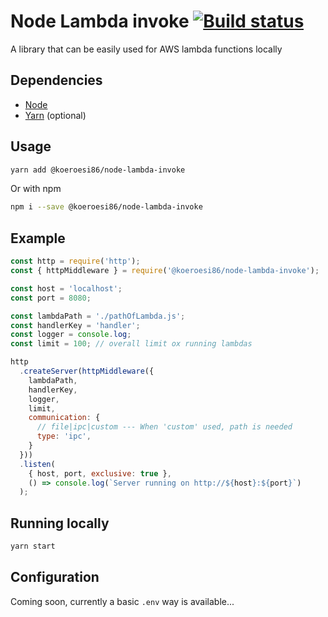 # Node Lambda invoke [![Build status](https://api.travis-ci.org/Koeroesi86/node-lambda-invoke.svg?branch=master)](https://travis-ci.org/Koeroesi86/node-lambda-invoke)

A library that can be easily used for AWS lambda functions locally

## Dependencies

* [Node](https://nodejs.org/en/)
* [Yarn](https://yarnpkg.com/lang/en/) (optional)

## Usage

```bash
yarn add @koeroesi86/node-lambda-invoke
```

Or with npm
```bash
npm i --save @koeroesi86/node-lambda-invoke
```

## Example

```javascript
const http = require('http');
const { httpMiddleware } = require('@koeroesi86/node-lambda-invoke');

const host = 'localhost';
const port = 8080;

const lambdaPath = './pathOfLambda.js';
const handlerKey = 'handler';
const logger = console.log;
const limit = 100; // overall limit ox running lambdas

http
  .createServer(httpMiddleware({
    lambdaPath,
    handlerKey,
    logger,
    limit,
    communication: {
      // file|ipc|custom --- When 'custom' used, path is needed
      type: 'ipc',
    }
  }))
  .listen(
    { host, port, exclusive: true },
    () => console.log(`Server running on http://${host}:${port}`)
  );
```


## Running locally

```bash
yarn start
```

## Configuration

Coming soon, currently a basic `.env` way is available...
